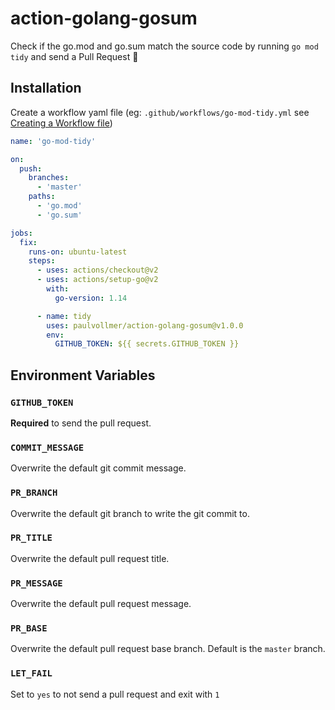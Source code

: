 # action-golang-gosum

Check if the go.mod and go.sum match the source code by running `go mod tidy` and send a Pull Request :rocket:

## Installation

Create a workflow yaml file (eg: `.github/workflows/go-mod-tidy.yml` see [Creating a Workflow file](https://help.github.com/en/articles/configuring-a-workflow#creating-a-workflow-file))

```yaml
name: 'go-mod-tidy'

on:
  push:
    branches:
      - 'master'
    paths:
      - 'go.mod'
      - 'go.sum'

jobs:
  fix:
    runs-on: ubuntu-latest
    steps:
      - uses: actions/checkout@v2
      - uses: actions/setup-go@v2
        with:
          go-version: 1.14

      - name: tidy
        uses: paulvollmer/action-golang-gosum@v1.0.0
        env:
          GITHUB_TOKEN: ${{ secrets.GITHUB_TOKEN }}
```

## Environment Variables

### `GITHUB_TOKEN`
**Required** to send the pull request.

### `COMMIT_MESSAGE`
Overwrite the default git commit message.

### `PR_BRANCH`
Overwrite the default git branch to write the git commit to.

### `PR_TITLE`
Overwrite the default pull request title.

### `PR_MESSAGE`
Overwrite the default pull request message.

### `PR_BASE`
Overwrite the default pull request base branch. Default is the `master` branch.

### `LET_FAIL`
Set to `yes` to not send a pull request and exit with `1`

